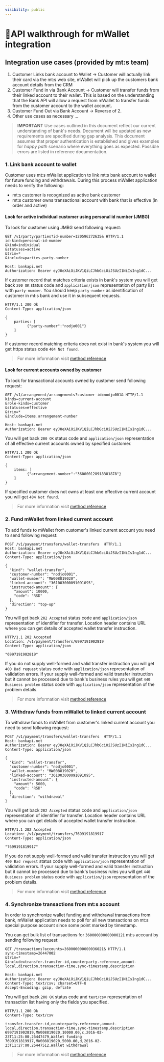 ```yaml
---
visibility: public
---
```

<span class="icon"></span>API walkthrough for mWallet integration
======================

Integration use cases (provided by mt:s team)
--------
1.	Customer Links bank account to Wallet -> Customer will actually link their card via the mt:s web site, mWallet will pick up the customers bank account details from the CRM
2.	Customer Fund in via Bank Account -> Customer will transfer funds from their linked account to their wallet. This is based on the understanding that the Bank API will allow a request from mWallet to transfer funds from the customer account to the wallet account.
3.	Customer Fund Out via Bank Account -> Reverse of 2.
4.	Other use cases as necessary ...

> **IMPORTANT** Use cases outlined in this document reflect our current understanding of bank's needs. 
Document will be updated as new requirements are specified during gap analysis. 
This document assumes that proper authentication is established and gives examples for *happy path* scenario where everything goes as expected. Possible errors are listed in reference documentation.


### 1. Link bank account to wallet
Customer uses mt:s mWallet application to link mt:s bank account to wallet for future funding and withdrawals. 
During this process mWallet application needs to verify the following:

- mt:s customer is recognized as active bank customer
- mt:s customer owns transactional account with bank that is effective (in order and active)

#### Look for active individual customer using personal id number (JMBG)
To look for customer using JMBG send following request:
```http
GET /v1/party/parties?id-number=120596272635& HTTP/1.1
id-kind=personal-id-number
&kind=individual
&statuses=active
&trim=*
&include=parties.party-number

Host: bankapi.net
Authorization: Bearer eyJ0eXAiOiJKV1QiLCJhbGciOiJSUzI1NiIsIng1dC...
```
If customer record that matches criteria exists in bank's system you will get back `200 OK` status code and `application/json` representation of party list with `party-number`. 
You should keep `party-number` as identification of customer in mt:s bank and use it in subsequent requests.

```http
HTTP/1.1 200 Ok
Content-Type: application/json

{
    parties: [
          {"party-number":"nodjo001"}
    ]
}

```
If customer record matching criteria does not exist in bank's system you will get https status code `404 Not found`.
> For more information visit [method reference](https://bankapi.net/docs/public/party.html#get-parties)

#### Look for current accounts owned by customer
To look for transactional accounts owned by customer send following request:
```http
GET /v1/arrangement/arrangements?customer-id=nodjo001& HTTP/1.1
kinds=current-account
&role-kinds=customer
&statuses=effective
&trim=*
&include=items.arrangement-number 

Host: bankapi.net
Authorization: Bearer eyJ0eXAiOiJKV1QiLCJhbGciOiJSUzI1NiIsIng1dC...
```
You will get back `200 OK` status code and `application/json` representation of all effective current accounts owned by specified customer. 

```http
HTTP/1.1 200 Ok
Content-Type: application/json

{
    items: [
          {"arrangement-number":"360000128918381878"}
    ]
}

```
If specified customer does not owns at least one effective current account you will get `404 Not found`.
> For more information visit [method reference](https://bankapi.net/docs/public/arrangement.html#get-arrangements) 


### 2. Fund mWallet from linked current account
To add funds to mWallet from customer's linked current account you need to send following request:

```http
POST /v1/payment/transfers/wallet-transfers  HTTP/1.1
Host: bankapi.net
Authorization: Bearer eyJ0eXAiOiJKV1QiLCJhbGciOiJSUzI1NiIsIng1dC...
Content-Type: application/json

{
  "kind": "wallet-transfer",
  "customer-number": "nodjo0001",
  "wallet-number": "MW008819020",
  "linked-account": "361003000091091095",
  "instructed-amount": {
    "amount": 10000,
    "code": "RSD"
  },
  "direction": "top-up"
}
```
You will get back `202 Accepted` status code and `application/json` representation of identifier for transfer. 
Location header contains URL where you can get details of accepted wallet transfer instruction. 

```http
HTTP/1.1 202 Accepted
Location: /v1/payment/transfers/6997191902819
Content-Type: application/json

"6997191902819"
```
If you do not supply well-formed and valid transfer instruction you will get `400 Bad request` status code with `application/json` representation of validation errors. 
If your supply well-formed and valid transfer instruction but it cannot be processed due to bank's business rules you will get `440 Business problem` status code with `application/json` representation of the problem details.
> For more information visit [method reference](https://bankapi.net/docs/public/payment.html#post-transfers-wallet-transfers)
 
### 3. Withdraw funds from mWallet to linked current account

To withdraw funds to mWallet from customer's linked current account you need to send following request:

```http
POST /v1/payment/transfers/wallet-transfers  HTTP/1.1
Host: bankapi.net
Authorization: Bearer eyJ0eXAiOiJKV1QiLCJhbGciOiJSUzI1NiIsIng1dC...
Content-Type: application/json

{
  "kind": "wallet-transfer",
  "customer-number": "nodjo0001",
  "wallet-number": "MW008819020",
  "linked-account": "361003000091091095",
  "instructed-amount": {
    "amount": 5000,
    "code": "RSD"
  },
  "direction": "withdrawal"
}
```

You will get back `202 Accepted` status code and `application/json` representation of identifier for transfer.
Location header contains URL where you can get details of accepted wallet transfer instruction.

```http
HTTP/1.1 202 Accepted
Location: /v1/payment/transfers/7699191819917
Content-Type: application/json

"7699191819917"
```

If you do not supply well-formed and valid transfer instruction you will get `400 Bad request` status code with `application/json` representation of validation errors. 
If your supply well-formed and valid transfer instruction but it cannot be processed due to bank's business rules you will get `440 Business problem` status code with `application/json` representation of the problem details.
> For more information visit [method reference](https://bankapi.net/docs/public/payment.html#post-transfers-wallet-transfers)

### 4. Synchronize transactions from mt:s account
In order to synchronize wallet funding and withdrawal transactions from bank, mWallet application needs to poll for all new transactions on mt:s special purpose account since some point marked by timestamp.

You can get bulk list of transactions for `360000000000000121` mt:s account by sending following request: 
```http
GET /transactions?accounts=360000000000036021& HTTP/1.1
sync-timestamp=26447002
&trim=*
&include=transfer.transfer-id,counterparty.reference,amount-local,direction,transaction-time,sync-timestamp,description 

Host: bankapi.net
Authorization: Bearer eyJ0eXAiOiJKV1QiLCJhbGciOiJSUzI1NiIsIng1dC...
Content-Type: text/csv; charset=UTF-8
Accept-Encoding: gzip, deflate
```

You will get back `200 OK` status code and `text/csv` representation of transaction list having only the fields you specified.

```http
HTTP/1.1 200 Ok
Content-Type: text/csv

transfer.transfer-id,counterparty.reference,amount-local,direction,transaction-time,sync-timestamp,description
6997191902819,MW008819020,10000.00,c,2016-02-23T11:25:00,26447479,Wallet funding
7699191819917,MW008819020,5000.00,d,2016-02-23T11:27:00,26447512,Wallet withdrawal

```
> For more information visit [method reference](https://bankapi.net/docs/public/account-data.html#get-transacations-sync)